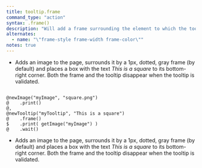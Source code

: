 ```yaml
---
title: tooltip.frame
command_type: "action"
syntax: .frame()
description: "Will add a frame surrounding the element to which the tooltip is attached when it is printed. You can optionally define the aesthetics of the frame by passing a string following the CSS format for borders."
alternates:
  - name: "\"frame-style frame-width frame-color\""
notes: true
---
```


+ Adds an image to the page, surrounds it by a 1px, dotted, gray frame (by default) and places a box with the text *This is a square* to its bottom-right corner. Both the frame and the tooltip disappear when the tooltip is validated.

<!--more-->

<pre><code class="language-diff-javascript diff-highlight try-true">
@newImage("myImage", "square.png")
@    .print()
@,
@newTooltip("myTooltip", "This is a square")
@    .frame()
$    .print( getImage("myImage") )
@    .wait()
</code></pre>

+ Adds an image to the page, surrounds it by a 1px, dotted, gray frame (by default) and places a box with the text *This is a square* to its bottom-right corner. Both the frame and the tooltip disappear when the tooltip is validated.		
